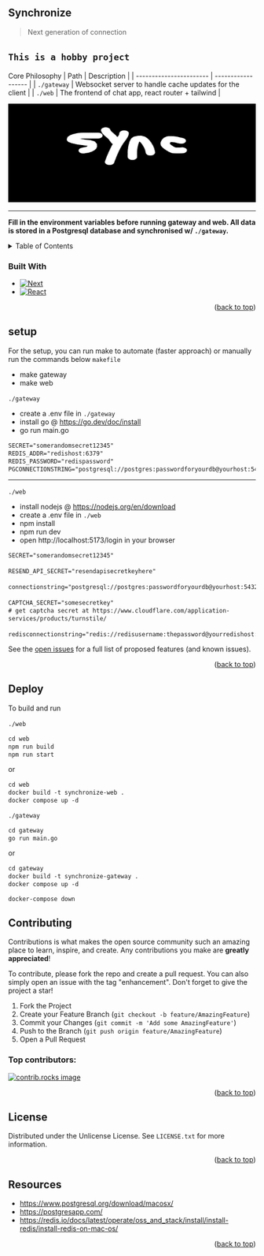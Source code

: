<a id="readme-top"></a>

## Synchronize
> Next generation of connection

`This is a hobby project`
---

Core Philosophy
| Path                    | Description        |
| ----------------------- | ------------------ |
| `./gateway`             | Websocket server to handle cache updates for the client |
| `./web`                 | The frontend of chat app, react router + tailwind |

  <a href="https://github.com/GlitchDetected/Synchronize">
    <img src="images/synclogo.png" alt="Logo" width="1000" height="200">
  </a>

---

**Fill in the environment variables before running gateway and web. All data is stored in a Postgresql database and synchronised w/ `./gateway`.**

<details>
  <summary>Table of Contents</summary>
  <ol>
    <li>
      <a href="#Synchronize">About The Project</a>
      <ul>
        <li><a href="#built-with">Built With</a></li>
      </ul>
    </li>
    <li>
      <a href="#setup">Setup</a>
    </li>
    <li><a href="#contributing">Contributing</a></li>
    <li><a href="#license">License</a></li>
  </ol>
</details>

### Built With

* [![Next][Next.js]][Next-url]
* [![React][React.js]][React-url]

<p align="right">(<a href="#readme-top">back to top</a>)</p>

## setup
For the setup, you can run make to automate (faster approach) or manually run the commands below
`makefile`
- make gateway
- make web

`./gateway`
- create a .env file in `./gateway`
- install go @ https://go.dev/doc/install
- go run main.go

```env
SECRET="somerandomsecret12345"
REDIS_ADDR="redishost:6379"
REDIS_PASSWORD="redispassword"
PGCONNECTIONSTRING="postgresql://postgres:passwordforyourdb@yourhost:5432/databasename"
```

---------
`./web`
- install nodejs @ https://nodejs.org/en/download
- create a .env file in `./web`
- npm install
- npm run dev
- open http://localhost:5173/login in your browser

```env
SECRET="somerandomsecret12345"

RESEND_API_SECRET="resendapisecretkeyhere"

connectionstring="postgresql://postgres:passwordforyourdb@yourhost:5432/databasename"

CAPTCHA_SECRET="somesecretkey" 
# get captcha secret at https://www.cloudflare.com/application-services/products/turnstile/

redisconnectionstring="redis://redisusername:thepassword@yourredishost:50952"
```

See the [open issues](https://github.com/GlitchDetected/Synchronize/issues) for a full list of proposed features (and known issues).

<p align="right">(<a href="#readme-top">back to top</a>)</p>

## Deploy

To build and run

`./web`
```
cd web
npm run build
npm run start
```
or
```
cd web
docker build -t synchronize-web .
docker compose up -d
```

`./gateway`
```
cd gateway
go run main.go
```
or
```
cd gateway
docker build -t synchronize-gateway .
docker compose up -d
```

```
docker-compose down
```

## Contributing

Contributions is what makes the open source community such an amazing place to learn, inspire, and create. Any contributions you make are **greatly appreciated**!

To contribute, please fork the repo and create a pull request. You can also simply open an issue with the tag "enhancement".
Don't forget to give the project a star!

1. Fork the Project
2. Create your Feature Branch (`git checkout -b feature/AmazingFeature`)
3. Commit your Changes (`git commit -m 'Add some AmazingFeature'`)
4. Push to the Branch (`git push origin feature/AmazingFeature`)
5. Open a Pull Request

### Top contributors:

<a href="https://github.com/GlitchDetected/Synchronize/graphs/contributors">
  <img src="https://contrib.rocks/image?repo=GlitchDetected/Synchronize" alt="contrib.rocks image" />
</a>

<p align="right">(<a href="#readme-top">back to top</a>)</p>



<!-- LICENSE -->
## License

Distributed under the Unlicense License. See `LICENSE.txt` for more information.

<p align="right">(<a href="#readme-top">back to top</a>)</p>

## Resources
- https://www.postgresql.org/download/macosx/
- https://postgresapp.com/
- https://redis.io/docs/latest/operate/oss_and_stack/install/install-redis/install-redis-on-mac-os/

<p align="right">(<a href="#readme-top">back to top</a>)</p>

[contributors-shield]: https://img.shields.io/github/contributors/GlitchDetected/Synchronize.svg?style=for-the-badge
[contributors-url]: https://github.com/GlitchDetected/Synchronize/graphs/contributors
[forks-shield]: https://img.shields.io/github/forks/GlitchDetected/Synchronize.svg?style=for-the-badge
[forks-url]: https://github.com/GlitchDetected/Synchronize/network/members
[stars-shield]: https://img.shields.io/github/stars/GlitchDetected/Synchronize.svg?style=for-the-badge
[stars-url]: https://github.com/GlitchDetected/Synchronize/stargazers
[issues-shield]: https://img.shields.io/github/issues/GlitchDetected/Synchronize.svg?style=for-the-badge
[issues-url]: https://github.com/GlitchDetected/Synchronize/issues
[license-shield]: https://img.shields.io/github/license/GlitchDetected/Synchronize.svg?style=for-the-badge
[license-url]: https://github.com/GlitchDetected/Synchronize/blob/master/LICENSE.txt
[product-screenshot]: images/screenshot.png
[Next.js]: https://img.shields.io/badge/next.js-000000?style=for-the-badge&logo=nextdotjs&logoColor=white
[Next-url]: https://nextjs.org/
[React.js]: https://img.shields.io/badge/React-20232A?style=for-the-badge&logo=react&logoColor=61DAFB
[React-url]: https://reactjs.org/